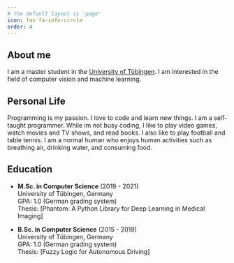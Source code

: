 ```yaml
---
# the default layout is 'page'
icon: fas fa-info-circle
order: 4
---
```



## About me

I am a master student in the [University of Tübingen](https://uni-tuebingen.de/en/). I am interested in the field of computer vision and machine learning.  

## Personal Life

Programming is my passion. I love to code and learn new things. I am a self-taught programmer. While im not busy coding, I like to play video games, watch movies and TV shows, and read books. I also like to play football and table tennis. I am a normal human who enjoys human activities such as breathing air, drinking water, and consuming food.

## Education

- **M.Sc. in Computer Science** (2019 - 2021)  
  University of Tübingen, Germany  
  GPA: 1.0 (German grading system)  
  Thesis: [Phantom: A Python Library for Deep Learning in Medical Imaging]

- **B.Sc. in Computer Science** (2015 - 2019)  
  University of Tübingen, Germany  
  GPA: 1.0 (German grading system)  
  Thesis: [Fuzzy Logic for Autonomous Driving]
